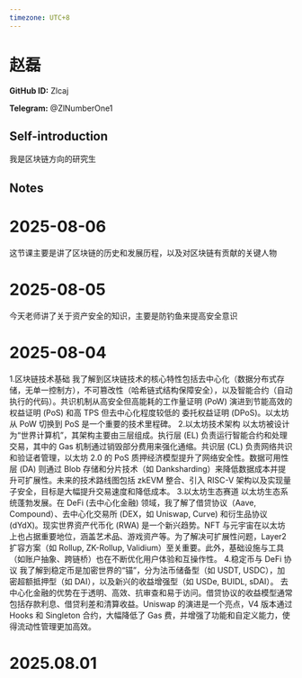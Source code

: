 ```yaml
---
timezone: UTC+8
---
```


# 赵磊

**GitHub ID:** Zlcaj

**Telegram:** @ZlNumberOne1

## Self-introduction

我是区块链方向的研究生

## Notes

<!-- Content_START -->
# 2025-08-06

这节课主要是讲了区块链的历史和发展历程，以及对区块链有贡献的关键人物

# 2025-08-05

今天老师讲了关于资产安全的知识，主要是防钓鱼来提高安全意识

# 2025-08-04

1.区块链技术基础
我了解到区块链技术的核心特性包括去中心化（数据分布式存储，无单一控制方），不可篡改性（哈希链式结构保障安全），以及智能合约（自动执行的代码）。共识机制从高安全但高能耗的工作量证明 (PoW) 演进到节能高效的权益证明 (PoS) 和高 TPS 但去中心化程度较低的 委托权益证明 (DPoS)。以太坊从 PoW 切换到 PoS 是一个重要的技术里程碑。
2.以太坊技术架构
以太坊被设计为“世界计算机”，其架构主要由三层组成。执行层 (EL) 负责运行智能合约和处理交易，其中的 Gas 机制通过销毁部分费用来强化通缩。共识层 (CL) 负责网络共识和验证者管理，以太坊 2.0 的 PoS 质押经济模型提升了网络安全性。数据可用性层 (DA) 则通过 Blob 存储和分片技术（如 Danksharding）来降低数据成本并提升可扩展性。未来的技术路线图包括 zkEVM 整合、引入 RISC-V 架构以及实现量子安全，目标是大幅提升交易速度和降低成本。
3.以太坊生态赛道
以太坊生态系统蓬勃发展。在 DeFi (去中心化金融) 领域，我了解了借贷协议（Aave, Compound）、去中心化交易所 (DEX，如 Uniswap, Curve) 和衍生品协议 (dYdX)。现实世界资产代币化 (RWA) 是一个新兴趋势。NFT 与元宇宙在以太坊上也占据重要地位，涵盖艺术品、游戏资产等。为了解决可扩展性问题，Layer2 扩容方案（如 Rollup, ZK-Rollup, Validium）至关重要。此外，基础设施与工具（如账户抽象、跨链桥）也在不断优化用户体验和互操作性。
4.稳定币与 DeFi 协议
我了解到稳定币是加密世界的“锚”，分为法币储备型（如 USDT, USDC），加密超额抵押型（如 DAI），以及新兴的收益增强型（如 USDe, BUIDL, sDAI）。
去中心化金融的优势在于透明、高效、抗审查和易于访问。借贷协议的收益模型通常包括存款利息、借贷利差和清算收益。Uniswap 的演进是一个亮点，V4 版本通过 Hooks 和 Singleton 合约，大幅降低了 Gas 费，并增强了功能和自定义能力，使得流动性管理更加高效。

# 2025.08.01


<!-- Content_END -->
